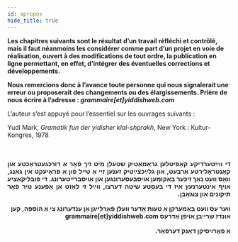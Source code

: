 ```yaml
---
id: apropos
hide_title: true
---
```


**Les chapitres suivants sont le résultat d’un travail réfléchi et contrôlé, mais il faut néanmoins les considérer comme part d’un projet en voie de réalisation, ouvert à des modifications de tout ordre, la publication en ligne permettant, en effet, d’intégrer des éventuelles corrections et développements.**

**Nous remercions donc à l’avance toute personne qui nous signalerait une erreur ou proposerait des changements ou des élargissements. Prière de nous écrire à l’adresse : _grammaire[et]yiddishweb.com_**

L’auteur s’est appuyé pour l’essentiel sur les ouvrages suivants :

Yudl Mark, *Gramatik fun der yidisher klal-shprakh*, New York : Kultur-Kongres, 1978

<br>
<div class="separator"></div>
<br>
<div dir="rtl" style="text-align: justify; margin-bottom: 1rem; font-weight: bold">
די ווײַטערדיקע קאַפּיטלען גראַמאַטיק שטעלן מיט זיך פֿאָר אַ דורכגעטראַכטע און קאָנטראָלירטע אַרבעט, און גלײַכצײַטיק זענען זיי אַ טייל פֿון אַ פּראָיעקט אין גאַנג, וואָס וועט נאָך זיכער באַקומען אויסבעסערונגען און אויסברייטערונג. די פּובליקאַציע אויף אינטערנעץ איז די בעסטע שיטה דערצו, ווײַל זי לאָזט אַן אָפֿענע טיר פֿאַר תּיקונים און צוגאָבן.
</div>
<div dir="rtl" style="text-align: right; margin-bottom: 1rem; font-weight: bold">
ווער עס וועט באַמערקן אַ טעות אָדער וועלן פֿאָרלייגן אַן ענדערונג צי אַ הוספֿה, קען אונדז שרײַבן אויפֿן אַדרעס grammaire[et]yiddishweb.com
</div>
<div dir="rtl" style="text-align: right; font-weight: bold">אַ פֿאָרויסיקן דאַנק דערפֿאַר.</div>